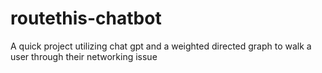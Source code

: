 # routethis-chatbot
A quick project utilizing chat gpt and a weighted directed graph to walk a user through their networking issue
